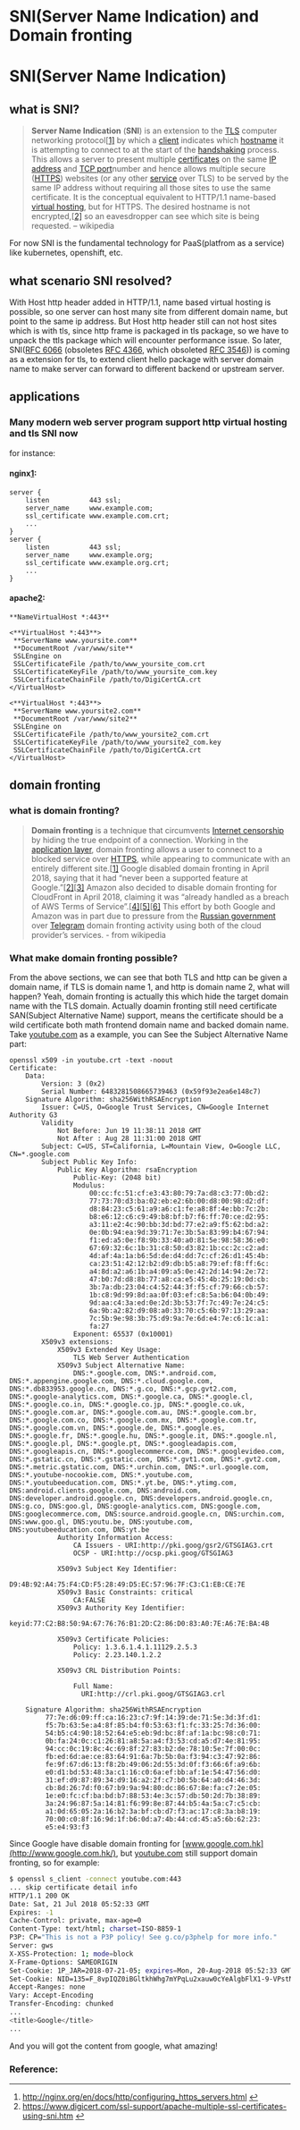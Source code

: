 # SNI(Server Name Indication) and Domain fronting

# SNI(Server Name Indication)

## what is SNI?

>  **Server Name Indication** (**SNI**) is an extension to the [TLS](https://en.wikipedia.org/wiki/Transport_layer_security) computer networking protocol[[1\]](https://en.wikipedia.org/wiki/Server_Name_Indication#cite_note-1) by which a [client](https://en.wikipedia.org/wiki/Client_(computing)) indicates which [hostname](https://en.wikipedia.org/wiki/Hostname) it is attempting to connect to at the start of the [handshaking](https://en.wikipedia.org/wiki/Handshaking) process. This allows a server to present multiple [certificates](https://en.wikipedia.org/wiki/Public_key_certificate) on the same [IP address](https://en.wikipedia.org/wiki/IP_address) and [TCP port](https://en.wikipedia.org/wiki/TCP_port)number and hence allows multiple secure ([HTTPS](https://en.wikipedia.org/wiki/HTTP_Secure)) websites (or any other [service](https://en.wikipedia.org/wiki/Server_(computing)#Types_of_servers) over TLS) to be served by the same IP address without requiring all those sites to use the same certificate. It is the conceptual equivalent to HTTP/1.1 name-based [virtual hosting](https://en.wikipedia.org/wiki/Virtual_hosting), but for HTTPS. The desired hostname is not encrypted,[[2\]](https://en.wikipedia.org/wiki/Server_Name_Indication#cite_note-Paul's_Journal-2) so an eavesdropper can see which site is being requested. – wikipedia

For now SNI is the fundamental technology for PaaS(platfrom as a service) like kubernetes, openshift, etc.

## what scenario SNI resolved?

With Host http header added in HTTP/1.1, name based virtual hosting is possible, so one server can host many site from different domain name, but point to the same ip address.
But Host http header still can not host sites which is with tls, since http frame is packaged in tls package, so we have to unpack the ttls package which will encounter performance issue.
So later, SNI([RFC 6066](https://tools.ietf.org/html/rfc6066) (obsoletes [RFC 4366](https://tools.ietf.org/html/rfc4366), which obsoleted [RFC 3546](https://tools.ietf.org/html/rfc3546))) is coming as a extension for tls, to extend client hello package with server domain name to make server can forward to different backend or upstream server.

## applications

### Many modern web server program support http virtual hosting and tls SNI now

for instance:

#### nginx[1](https://www.blogger.com/blogger.g?blogID=6097728223805908401#fn1):

```
server {
    listen          443 ssl;
    server_name     www.example.com;
    ssl_certificate www.example.com.crt;
    ...
}
server {
    listen          443 ssl;
    server_name     www.example.org;
    ssl_certificate www.example.org.crt;
    ...
}
```

#### apache[2](https://www.blogger.com/blogger.g?blogID=6097728223805908401#fn2):

```
**NameVirtualHost *:443**

<**VirtualHost *:443**>
 **ServerName www.yoursite.com**
 **DocumentRoot /var/www/site**
 SSLEngine on
 SSLCertificateFile /path/to/www_yoursite_com.crt
 SSLCertificateKeyFile /path/to/www_yoursite_com.key
 SSLCertificateChainFile /path/to/DigiCertCA.crt
</VirtualHost>

<**VirtualHost *:443**>
 **ServerName www.yoursite2.com**
 **DocumentRoot /var/www/site2**
 SSLEngine on
 SSLCertificateFile /path/to/www_yoursite2_com.crt
 SSLCertificateKeyFile /path/to/www_yoursite2_com.key
 SSLCertificateChainFile /path/to/DigiCertCA.crt
</VirtualHost>
```

## domain fronting

### what is domain fronting?

>  **Domain fronting** is a technique that circumvents [Internet censorship](https://en.wikipedia.org/wiki/Internet_censorship) by hiding the true endpoint of a connection. Working in the [application layer](https://en.wikipedia.org/wiki/Application_layer), domain fronting allows a user to connect to a blocked service over [HTTPS](https://en.wikipedia.org/wiki/HTTPS), while appearing to communicate with an entirely different site.[[1\]](https://en.wikipedia.org/wiki/Domain_fronting#cite_note-1)
> Google disabled domain fronting in April 2018, saying that it had “never been a supported feature at Google.”[[2\]](https://en.wikipedia.org/wiki/Domain_fronting#cite_note-2)[[3\]](https://en.wikipedia.org/wiki/Domain_fronting#cite_note-3) Amazon also decided to disable domain fronting for CloudFront in April 2018, claiming it was “already handled as a breach of AWS Terms of Service”.[[4\]](https://en.wikipedia.org/wiki/Domain_fronting#cite_note-4)[[5\]](https://en.wikipedia.org/wiki/Domain_fronting#cite_note-5)[[6\]](https://en.wikipedia.org/wiki/Domain_fronting#cite_note-6) This effort by both Google and Amazon was in part due to pressure from the [Russian government](https://en.wikipedia.org/wiki/Government_of_Russia) over [Telegram](https://en.wikipedia.org/wiki/Telegram_(service)) domain fronting activity using both of the cloud provider’s services. - from wikipedia

### What make domain fronting possible?

From the above sections, we can see that both TLS and http can be given a domain name, if TLS is domain name 1, and http is domain name 2, what will happen?
Yeah, domain fronting is actually this which hide the target domain name with the TLS domain.
Actually doamin fronting still need certificate SAN(Subject Alternative Name) support, means the certificate should be a wild certificate both math frontend domain name and backed domain name.
Take [youtube.com](https://youtube.com/) as a example, you can See the Subject Alternative Name part:

```
openssl x509 -in youtube.crt -text -noout 
Certificate:
    Data:
        Version: 3 (0x2)
        Serial Number: 6483281508665739463 (0x59f93e2ea6e148c7)
    Signature Algorithm: sha256WithRSAEncryption
        Issuer: C=US, O=Google Trust Services, CN=Google Internet Authority G3
        Validity
            Not Before: Jun 19 11:38:11 2018 GMT
            Not After : Aug 28 11:31:00 2018 GMT
        Subject: C=US, ST=California, L=Mountain View, O=Google LLC, CN=*.google.com
        Subject Public Key Info:
            Public Key Algorithm: rsaEncryption
                Public-Key: (2048 bit)
                Modulus:
                    00:cc:fc:51:cf:e3:43:80:79:7a:d8:c3:77:0b:d2:
                    77:73:70:d3:ba:02:eb:e2:6b:00:d8:00:98:d2:df:
                    d8:84:23:c5:61:a9:a6:c1:fe:a8:8f:4e:bb:7c:2b:
                    b8:e6:12:c6:c9:49:b8:bf:b7:f6:ff:70:ce:d2:95:
                    a3:11:e2:4c:90:bb:3d:bd:77:e2:a9:f5:62:bd:a2:
                    0e:0b:94:ea:9d:39:71:7e:3b:5a:83:99:b4:67:94:
                    f1:ed:a5:0e:f8:9b:33:40:a0:81:5e:98:58:36:e0:
                    67:69:32:6c:1b:31:c8:50:d3:82:1b:cc:2c:c2:ad:
                    4d:af:4a:1a:b6:5d:de:d4:dd:7c:cf:26:d1:45:4b:
                    ca:23:51:42:12:b2:d9:db:b5:a8:79:ef:f8:ff:6c:
                    a4:8d:a2:a6:1b:a4:09:a5:0e:42:2d:14:94:2e:72:
                    47:b0:7d:d8:8b:77:a8:ca:e5:45:4b:25:19:0d:cb:
                    3b:7a:db:23:04:c4:52:44:3f:f5:cf:79:66:cb:57:
                    1b:c8:9d:99:8d:aa:0f:03:ef:c8:5a:b6:04:0b:49:
                    9d:aa:c4:3a:ed:0e:2d:3b:53:7f:7c:49:7e:24:c5:
                    6a:9b:a2:82:d9:08:a0:33:70:c5:6b:97:13:29:aa:
                    7c:5b:9e:98:3b:75:d9:9a:7e:6d:e4:7e:c6:1c:a1:
                    fa:27
                Exponent: 65537 (0x10001)
        X509v3 extensions:
            X509v3 Extended Key Usage: 
                TLS Web Server Authentication
            X509v3 Subject Alternative Name: 
                DNS:*.google.com, DNS:*.android.com, DNS:*.appengine.google.com, DNS:*.cloud.google.com, DNS:*.db833953.google.cn, DNS:*.g.co, DNS:*.gcp.gvt2.com, DNS:*.google-analytics.com, DNS:*.google.ca, DNS:*.google.cl, DNS:*.google.co.in, DNS:*.google.co.jp, DNS:*.google.co.uk, DNS:*.google.com.ar, DNS:*.google.com.au, DNS:*.google.com.br, DNS:*.google.com.co, DNS:*.google.com.mx, DNS:*.google.com.tr, DNS:*.google.com.vn, DNS:*.google.de, DNS:*.google.es, DNS:*.google.fr, DNS:*.google.hu, DNS:*.google.it, DNS:*.google.nl, DNS:*.google.pl, DNS:*.google.pt, DNS:*.googleadapis.com, DNS:*.googleapis.cn, DNS:*.googlecommerce.com, DNS:*.googlevideo.com, DNS:*.gstatic.cn, DNS:*.gstatic.com, DNS:*.gvt1.com, DNS:*.gvt2.com, DNS:*.metric.gstatic.com, DNS:*.urchin.com, DNS:*.url.google.com, DNS:*.youtube-nocookie.com, DNS:*.youtube.com, DNS:*.youtubeeducation.com, DNS:*.yt.be, DNS:*.ytimg.com, DNS:android.clients.google.com, DNS:android.com, DNS:developer.android.google.cn, DNS:developers.android.google.cn, DNS:g.co, DNS:goo.gl, DNS:google-analytics.com, DNS:google.com, DNS:googlecommerce.com, DNS:source.android.google.cn, DNS:urchin.com, DNS:www.goo.gl, DNS:youtu.be, DNS:youtube.com, DNS:youtubeeducation.com, DNS:yt.be
            Authority Information Access: 
                CA Issuers - URI:http://pki.goog/gsr2/GTSGIAG3.crt
                OCSP - URI:http://ocsp.pki.goog/GTSGIAG3

            X509v3 Subject Key Identifier: 
                D9:4B:92:A4:75:F4:CD:F5:28:49:D5:EC:57:96:7F:C3:C1:EB:CE:7E
            X509v3 Basic Constraints: critical
                CA:FALSE
            X509v3 Authority Key Identifier: 
                keyid:77:C2:B8:50:9A:67:76:76:B1:2D:C2:86:D0:83:A0:7E:A6:7E:BA:4B

            X509v3 Certificate Policies: 
                Policy: 1.3.6.1.4.1.11129.2.5.3
                Policy: 2.23.140.1.2.2

            X509v3 CRL Distribution Points: 

                Full Name:
                  URI:http://crl.pki.goog/GTSGIAG3.crl

    Signature Algorithm: sha256WithRSAEncryption
         77:7e:d6:09:ff:ca:16:23:c7:9f:14:39:de:71:5e:3d:3f:d1:
         f5:7b:63:5e:a4:8f:85:b4:f0:53:63:f1:fc:33:25:7d:36:00:
         54:b5:c4:90:18:52:64:e5:eb:9d:bc:8f:af:1a:bc:98:c0:71:
         0b:fa:24:0c:c1:26:81:a8:5a:a4:f3:53:cd:a5:d7:4e:81:95:
         94:cc:0c:19:8c:4c:69:8f:27:83:b2:de:78:10:5e:7f:00:0c:
         fb:ed:6d:ae:ce:83:64:91:6a:7b:5b:0a:f3:94:c3:47:92:86:
         fe:9f:67:d6:13:f8:2b:49:06:2d:55:3d:0f:f3:66:6f:a9:6b:
         e0:d1:bd:53:48:3a:c1:16:c0:6a:ef:bb:af:1e:54:47:56:d0:
         31:ef:d9:87:89:34:d9:16:a2:2f:c7:b0:5b:64:a0:d4:46:3d:
         cb:8d:26:7d:f0:67:b9:9a:94:80:dc:86:67:8e:fa:c7:2e:05:
         1e:e0:fc:cf:ba:bd:b7:88:53:4e:3c:57:db:50:2d:7b:38:89:
         3a:24:96:87:5a:14:81:f6:99:8e:87:44:b5:4a:5a:c7:c5:cb:
         a1:0d:65:05:2a:16:b2:3a:bf:cb:d7:f3:ac:17:c8:3a:b8:19:
         70:00:c0:8f:16:9d:1f:b6:0d:a7:4b:44:cd:45:a5:6b:62:23:
         e5:e4:93:f3
```

Since Google have disable domain fronting for [www.google.com.hk](http://www.google.com.hk/), but [youtube.com](https://youtube.com/) still support domain fronting, so for example:

```bash
$ openssl s_client -connect youtube.com:443
... skip certificate detail info
HTTP/1.1 200 OK
Date: Sat, 21 Jul 2018 05:52:33 GMT
Expires: -1
Cache-Control: private, max-age=0
Content-Type: text/html; charset=ISO-8859-1
P3P: CP="This is not a P3P policy! See g.co/p3phelp for more info."
Server: gws
X-XSS-Protection: 1; mode=block
X-Frame-Options: SAMEORIGIN
Set-Cookie: 1P_JAR=2018-07-21-05; expires=Mon, 20-Aug-2018 05:52:33 GMT; path=/; domain=.google.com
Set-Cookie: NID=135=F_8vpIQZ0iBGltkhWhg7mYPqLu2xauw0cYeAlgbFlX1-9-VPstNy_nY7Uf_mpEgY0mk0IojU52Rh9c0dUnBuO5oMHkPGIGwFL9NUcRmBOzA0IS-aLPmLYZ65iHyiiDJx; expires=Sun, 20-Jan-2019 05:52:33 GMT; path=/; domain=.google.com; HttpOnly
Accept-Ranges: none
Vary: Accept-Encoding
Transfer-Encoding: chunked
...
<title>Google</title>
...
```

And you will got the content from google, what amazing!

### Reference:

------

1. http://nginx.org/en/docs/http/configuring_https_servers.html [↩︎](https://www.blogger.com/blogger.g?blogID=6097728223805908401#fnref1)
2. https://www.digicert.com/ssl-support/apache-multiple-ssl-certificates-using-sni.htm [↩︎](https://www.blogger.com/blogger.g?blogID=6097728223805908401#fnref2)